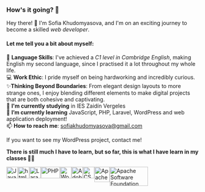### How's it going? 👋

Hey there! 👋 I'm Sofia Khudomyasova, and I'm on an exciting journey to become a skilled *web developer*.

<h4>Let me tell you a bit about myself:</h4>

💬 <b>Language Skills</b>: I've achieved a *C1 level in Cambridge English*, making English my second language, since I practised it a lot throughout my whole life. <br>
💻 <b>Work Ethic</b>: I pride myself on being hardworking and incredibly curious.  <br>
✨<b>Thinking Beyond Boundaries</b>: From elegant design layouts to more strange ones, I enjoy blending different elements to make digital projects that are both cohesive and captivating.  <br>
🔭 <b>I'm currently studying</b> in IES Zaidín Vergeles  <br>
🌱 <b>I’m currently learning</b> JavaScript, PHP, Laravel, WordPress and web application deployment!  <br>
📫 <b>How to reach me</b>: sofiakhudomyasova@gmail.com   <br>

If you want to see my WordPress project, contact me!

<b>There is still much I have to learn, but so far, this is what I have learn in my classes </b> 🎨✨

<div style="display:flex">
<img src="https://static-00.iconduck.com/assets.00/javascript-js-icon-2048x2048-nyxvtvk0.png" alt="Javascript" width="30" height="30">
<img src="https://cdn-icons-png.flaticon.com/512/732/732212.png" alt="html" width="30" height="30">
<img src="https://upload.wikimedia.org/wikipedia/commons/thumb/9/9a/Laravel.svg/800px-Laravel.svg.png" alt="Laravel" width="30" height="30">
<img src="https://upload.wikimedia.org/wikipedia/commons/thumb/2/27/PHP-logo.svg/1200px-PHP-logo.svg.png" alt="PHP" width="50" height="30">
<img src="https://upload.wikimedia.org/wikipedia/commons/thumb/9/98/WordPress_blue_logo.svg/1200px-WordPress_blue_logo.svg.png" alt="WordPress" width="30" height="30">
<img src="https://upload.wikimedia.org/wikipedia/commons/thumb/f/fb/Adobe_Illustrator_CC_icon.svg/1200px-Adobe_Illustrator_CC_icon.svg.png" alt="Adobe Illustrator CC Icon" width="30" height="30">
<img src="https://upload.wikimedia.org/wikipedia/commons/thumb/6/62/CSS3_logo.svg/800px-CSS3_logo.svg.png" alt="CSS3" width="30" height="30">
<img src="https://upload.wikimedia.org/wikipedia/commons/f/fe/Apache_Tomcat_logo.svg" alt="Apache Tomcat Logo" width="40" height="40">
<img src="https://upload.wikimedia.org/wikipedia/commons/thumb/d/db/Apache_Software_Foundation_Logo_%282016%29.svg/2560px-Apache_Software_Foundation_Logo_%282016%29.svg.png" alt="Apache Software Foundation Logo" width="100" height="50">


</div>


